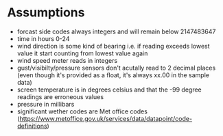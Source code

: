 # Assumptions

* forcast side codes always integers and will remain below 2147483647
* time in hours 0-24
* wind direction is some kind of bearing i.e. if reading exceeds lowest value it start counting from lowest value again
* wind speed meter reads in integers
* gust/visibilty/pressure sensors don't acutally read to 2 decimal places (even though it's provided as a float, it's always  xx.00 in the sample data)
* screen temperature is in degrees celsius and that the -99 degree readings are erroneous values
* pressure in millibars
* significant wether codes are Met office codes (https://www.metoffice.gov.uk/services/data/datapoint/code-definitions)
